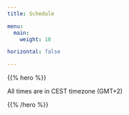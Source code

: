 ```yaml
---
title: Schedule

menu:
  main:
    weight: 10

horizontal: false

---
```


{{% hero %}}

All  times are in CEST timezone (GMT+2)

{{% /hero %}}

